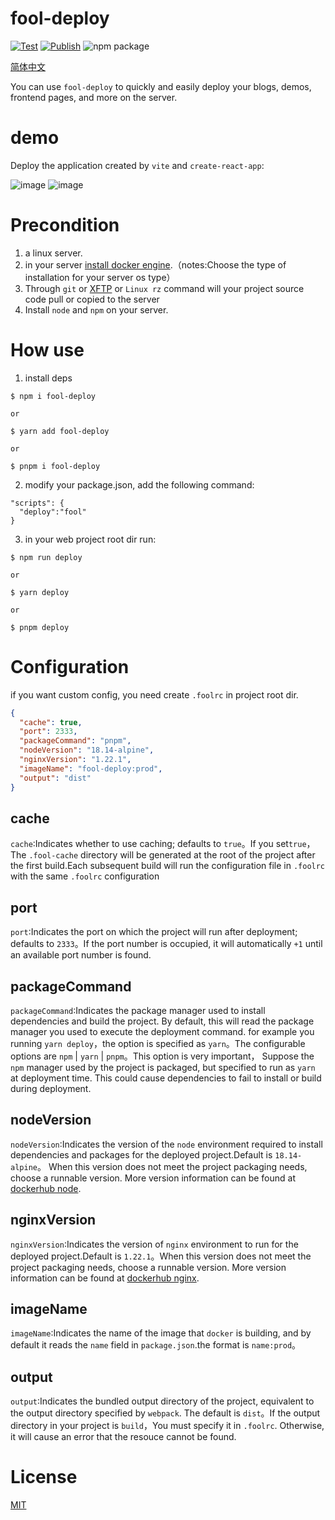 # fool-deploy

[![Test](https://github.com/thomas-void0/fool-deploy/actions/workflows/test.yml/badge.svg)](https://github.com/thomas-void0/fool-deploy/actions/workflows/test.yml)
[![Publish](https://github.com/thomas-void0/fool-deploy/actions/workflows/publish.yml/badge.svg)](https://github.com/thomas-void0/fool-deploy/actions/workflows/publish.yml) <img src="https://img.shields.io/npm/v/fool-deploy.svg" alt="npm package">

[简体中文](./README.zh.md)

You can use `fool-deploy` to quickly and easily deploy your blogs, demos, frontend pages, and more on the server.

# demo

Deploy the application created by `vite` and `create-react-app`:

![image](https://user-images.githubusercontent.com/48620706/227898197-5314717d-5184-4d64-b7c9-d6f0bfe9b8d2.png)
![image](https://user-images.githubusercontent.com/48620706/227898276-aeea45d6-9d6b-40f4-90cc-aa48b73ba420.png)

# Precondition

1. a linux server.
2. in your server [install docker engine](https://docs.docker.com/engine/install/centos/).（notes:Choose the type of installation for your server os type）
3. Through `git` or [XFTP](https://www.xshell.com/en/xftp/) or `Linux rz` command will your project source code pull or copied to the server
4. Install `node` and `npm` on your server.

# How use

1. install deps

```shell
$ npm i fool-deploy

or

$ yarn add fool-deploy

or

$ pnpm i fool-deploy
```

2. modify your package.json, add the following command:

```shell
"scripts": {
  "deploy":"fool"
}
```

3. in your web project root dir run:

```shell
$ npm run deploy

or

$ yarn deploy

or

$ pnpm deploy
```

# Configuration

if you want custom config, you need create `.foolrc` in project root dir.

```json
{
  "cache": true,
  "port": 2333,
  "packageCommand": "pnpm",
  "nodeVersion": "18.14-alpine",
  "nginxVersion": "1.22.1",
  "imageName": "fool-deploy:prod",
  "output": "dist"
}
```

## cache

`cache`:Indicates whether to use caching; defaults to `true`。If you set`true`，The `.fool-cache` directory will be generated at the root of the project after the first build.Each subsequent build will run the configuration file in `.foolrc` with the same `.foolrc` configuration

## port

`port`:Indicates the port on which the project will run after deployment; defaults to `2333`。If the port number is occupied, it will automatically `+1` until an available port number is found.

## packageCommand

`packageCommand`:Indicates the package manager used to install dependencies and build the project. By default, this will read the package manager you used to execute the deployment command.
for example you running `yarn deploy`，the option is specified as `yarn`。The configurable options are `npm` | `yarn` | `pnpm`。This option is very important，
Suppose the `npm` manager used by the project is packaged, but specified to run as `yarn` at deployment time. This could cause dependencies to fail to install or build during deployment.

## nodeVersion

`nodeVersion`:Indicates the version of the `node` environment required to install dependencies and packages for the deployed project.Default is `18.14-alpine`。
When this version does not meet the project packaging needs, choose a runnable version. More version information can be found at [dockerhub node](https://hub.docker.com/_/node).

## nginxVersion

`nginxVersion`:Indicates the version of `nginx` environment to run for the deployed project.Default is `1.22.1`。When this version does not meet the project packaging needs, choose a runnable version. More version information can be found at [dockerhub nginx](https://hub.docker.com/_/nginx).

## imageName

`imageName`:Indicates the name of the image that `docker` is building, and by default it reads the `name` field in `package.json`.the format is `name:prod`。

## output

`output`:Indicates the bundled output directory of the project, equivalent to the output directory specified by `webpack`. The default is `dist`。If the output directory in your project is `build`，You must specify it in `.foolrc`. Otherwise, it will cause an error that the resouce cannot be found.

# License

[MIT](./LICENSE)
